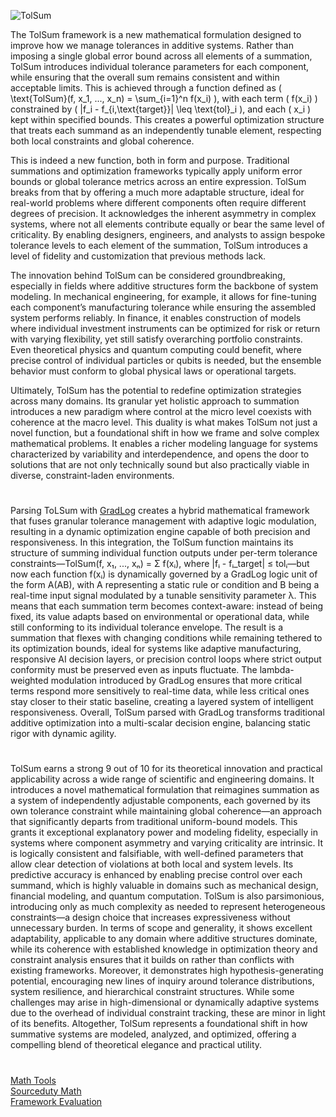 ![TolSum](https://github.com/user-attachments/assets/8c176892-f0b2-4e57-927a-92b3d62aa51a)

The TolSum framework is a new mathematical formulation designed to improve how we manage tolerances in additive systems. Rather than imposing a single global error bound across all elements of a summation, TolSum introduces individual tolerance parameters for each component, while ensuring that the overall sum remains consistent and within acceptable limits. This is achieved through a function defined as \( \text{TolSum}(f, x_1, ..., x_n) = \sum_{i=1}^n f(x_i) \), with each term \( f(x_i) \) constrained by \( |f_i - f_{i,\text{target}}| \leq \text{tol}_i \), and each \( x_i \) kept within specified bounds. This creates a powerful optimization structure that treats each summand as an independently tunable element, respecting both local constraints and global coherence.

This is indeed a new function, both in form and purpose. Traditional summations and optimization frameworks typically apply uniform error bounds or global tolerance metrics across an entire expression. TolSum breaks from that by offering a much more adaptable structure, ideal for real-world problems where different components often require different degrees of precision. It acknowledges the inherent asymmetry in complex systems, where not all elements contribute equally or bear the same level of criticality. By enabling designers, engineers, and analysts to assign bespoke tolerance levels to each element of the summation, TolSum introduces a level of fidelity and customization that previous methods lack.

The innovation behind TolSum can be considered groundbreaking, especially in fields where additive structures form the backbone of system modeling. In mechanical engineering, for example, it allows for fine-tuning each component’s manufacturing tolerance while ensuring the assembled system performs reliably. In finance, it enables construction of models where individual investment instruments can be optimized for risk or return with varying flexibility, yet still satisfy overarching portfolio constraints. Even theoretical physics and quantum computing could benefit, where precise control of individual particles or qubits is needed, but the ensemble behavior must conform to global physical laws or operational targets.

Ultimately, TolSum has the potential to redefine optimization strategies across many domains. Its granular yet holistic approach to summation introduces a new paradigm where control at the micro level coexists with coherence at the macro level. This duality is what makes TolSum not just a novel function, but a foundational shift in how we frame and solve complex mathematical problems. It enables a richer modeling language for systems characterized by variability and interdependence, and opens the door to solutions that are not only technically sound but also practically viable in diverse, constraint-laden environments.

#

Parsing ToLSum with [GradLog](https://github.com/sourceduty/GradLog) creates a hybrid mathematical framework that fuses granular tolerance management with adaptive logic modulation, resulting in a dynamic optimization engine capable of both precision and responsiveness. In this integration, the TolSum function maintains its structure of summing individual function outputs under per-term tolerance constraints—TolSum(f, x₁, ..., xₙ) = Σ f(xᵢ), where |fᵢ - fᵢ_target| ≤ tolᵢ—but now each function f(xᵢ) is dynamically governed by a GradLog logic unit of the form A(AB), with A representing a static rule or condition and B being a real-time input signal modulated by a tunable sensitivity parameter λ. This means that each summation term becomes context-aware: instead of being fixed, its value adapts based on environmental or operational data, while still conforming to its individual tolerance envelope. The result is a summation that flexes with changing conditions while remaining tethered to its optimization bounds, ideal for systems like adaptive manufacturing, responsive AI decision layers, or precision control loops where strict output conformity must be preserved even as inputs fluctuate. The lambda-weighted modulation introduced by GradLog ensures that more critical terms respond more sensitively to real-time data, while less critical ones stay closer to their static baseline, creating a layered system of intelligent responsiveness. Overall, TolSum parsed with GradLog transforms traditional additive optimization into a multi-scalar decision engine, balancing static rigor with dynamic agility.

#

TolSum earns a strong 9 out of 10 for its theoretical innovation and practical applicability across a wide range of scientific and engineering domains. It introduces a novel mathematical formulation that reimagines summation as a system of independently adjustable components, each governed by its own tolerance constraint while maintaining global coherence—an approach that significantly departs from traditional uniform-bound models. This grants it exceptional explanatory power and modeling fidelity, especially in systems where component asymmetry and varying criticality are intrinsic. It is logically consistent and falsifiable, with well-defined parameters that allow clear detection of violations at both local and system levels. Its predictive accuracy is enhanced by enabling precise control over each summand, which is highly valuable in domains such as mechanical design, financial modeling, and quantum computation. TolSum is also parsimonious, introducing only as much complexity as needed to represent heterogeneous constraints—a design choice that increases expressiveness without unnecessary burden. In terms of scope and generality, it shows excellent adaptability, applicable to any domain where additive structures dominate, while its coherence with established knowledge in optimization theory and constraint analysis ensures that it builds on rather than conflicts with existing frameworks. Moreover, it demonstrates high hypothesis-generating potential, encouraging new lines of inquiry around tolerance distributions, system resilience, and hierarchical constraint structures. While some challenges may arise in high-dimensional or dynamically adaptive systems due to the overhead of individual constraint tracking, these are minor in light of its benefits. Altogether, TolSum represents a foundational shift in how summative systems are modeled, analyzed, and optimized, offering a compelling blend of theoretical elegance and practical utility.

#

[Math Tools](https://github.com/sourceduty/Math_Tools)
<br>
[Sourceduty Math](https://chatgpt.com/g/g-67cc981656b8819196c22b67c9fbbb8c-sourceduty-math)
<br>
[Framework Evaluation](https://chatgpt.com/g/g-681ebe9b7db08191bf671555291e492a-framework-evaluation)
